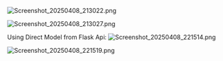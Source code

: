 ![Screenshot_20250408_213022.png](Screenshot_20250408_213022.png)

![Screenshot_20250408_213027.png](Screenshot_20250408_213027.png)



Using Direct Model from Flask Api:
![Screenshot_20250408_221514.png](Screenshot_20250408_221514.png)

![Screenshot_20250408_221519.png](Screenshot_20250408_221519.png)